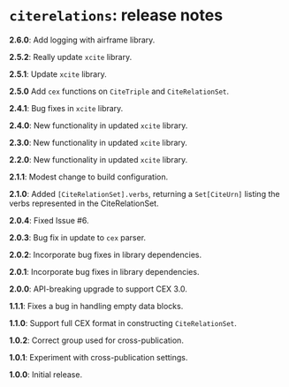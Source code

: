 # `citerelations`: release notes


**2.6.0**:  Add logging with airframe library.

**2.5.2**:  Really update `xcite` library.


**2.5.1**:  Update `xcite` library.

**2.5.0**  Add `cex` functions on `CiteTriple` and `CiteRelationSet`.

**2.4.1**: Bug fixes in `xcite` library.


**2.4.0**:  New functionality in updated `xcite` library.

**2.3.0**:  New functionality in updated `xcite` library.

**2.2.0**: New functionality in updated `xcite` library.

**2.1.1**:  Modest change to build configuration.

**2.1.0**:  Added `[CiteRelationSet].verbs`, returning a `Set[CiteUrn]` listing the verbs represented in the CiteRelationSet.

**2.0.4**:  Fixed Issue #6.

**2.0.3**:  Bug fix in update to `cex` parser.

**2.0.2**:  Incorporate bug fixes in library dependencies.


**2.0.1**:  Incorporate bug fixes in library dependencies.

**2.0.0**:  API-breaking upgrade to support CEX 3.0.

**1.1.1**:  Fixes a bug in handling empty data blocks.

**1.1.0**: Support full CEX format in constructing `CiteRelationSet`.

**1.0.2**: Correct group used for cross-publication.

**1.0.1**: Experiment with cross-publication settings.

**1.0.0**:  Initial release.
